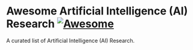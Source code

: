 # Awesome Artificial Intelligence (AI) Research [![Awesome](https://awesome.re/badge.svg)](https://awesome.re)

A curated list of Artificial Intelligence (AI) Research.

